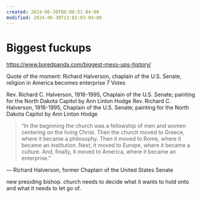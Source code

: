 ```yaml
---
created: 2024-06-30T08:08:51-04:00
modified: 2024-06-30T13:02:03-04:00
---
```


# Biggest fuckups

https://www.boredpanda.com/biggest-mess-ups-history/

Quote of the moment: Richard Halverson, chaplain of the U.S. Senate, religion in America becomes enterprise
7 Votes

Rev. Richard C. Halverson, 1916-1995, Chaplain of the U.S. Senate; painting for the North Dakota Capitol by Ann Linton Hodge
Rev. Richard C. Halverson, 1916-1995, Chaplain of the U.S. Senate; painting for the North Dakota Capitol by Ann Linton Hodge

> “In the beginning the church was a fellowship of men and women centering on the living Christ. Then the church moved to Greece, where it became a philosophy. Then it moved to Rome, where it became an institution. Next, it moved to Europe, where it became a culture. And, finally, it moved to America, where it became an enterprise.”

— Richard Halverson, former Chaplain of the United States Senate

new presiding bishop. church needs to decide what it wants to hold onto and what it needs to let go of.
